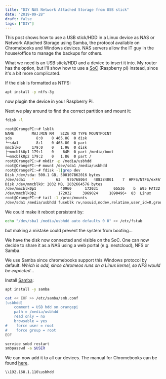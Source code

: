 ```yaml
---
title: "DIY NAS Network Attached Storage from USB stick"
date: "2019-09-28"
draft: false
tags: ["DIY"]
---
```


This post shows how to use a USB stick/HDD in a Linux device as NAS or Network Attached Storage
using Samba, the protocol available on Chromebooks and Windows devices.
NAS servers allow the IT guy in the house/office to manage the backups for others.

What we need is an USB stick/HDD and a device to insert it into.
My router has the option,
but I'll show how to use a
[SoC](https://blog.lent.ink/post/diy-cheatsheet/)
(Raspberry pi) instead,
since it's a bit more complicated.

If the disk is formatted as NTFS:

```sh
apt install -y ntfs-3g
```

now plugin the device in your Raspberry Pi.

Next we play around to find the correct partition and mount it:
```sh
fdisk -l

root@OrangePI:~# lsblk
NAME        MAJ:MIN RM   SIZE RO TYPE MOUNTPOINT
sda           8:0    0 465.8G  0 disk 
└─sda1        8:1    0 465.8G  0 part 
mmcblk0     179:0    0   1.9G  0 disk 
├─mmcblk0p1 179:1    0    64M  0 part /media/boot
└─mmcblk0p2 179:2    0   1.8G  0 part /
root@OrangePI:~# mkdir -p /media/usbhdd
root@OrangePI:~# mount /dev/sda1 /media/usbhdd                                       
root@OrangePI:~# fdisk -l|grep dev
Disk /dev/sda: 500.1 GB, 500107862016 bytes
/dev/sda1   *          63   976768064   488384001    7  HPFS/NTFS/exFAT
Disk /dev/mmcblk0: 2032 MB, 2032664576 bytes
/dev/mmcblk0p1           40960      172031       65536    b  W95 FAT32
/dev/mmcblk0p2          172032     3969024     1898496+  83  Linux
root@OrangePI:~# tail -1 /proc/mounts
/dev/sda1 /media/usbhdd fuseblk rw,nosuid,nodev,relatime,user_id=0,group_id=0,allow_other,blksize=4096 0 0

```

We could make it reboot persistent by:

```sh
echo "/dev/sba1 /media/usbhdd auto defaults 0 0" >> /etc/fstab
```
but making a mistake could prevent the system from booting...

We have the disk now connected and visible on the SoC.
One can now decide to share it as a NAS using a
web portal (e.g. nextcloud), NFS or Samba.

We use Samba since chromebooks
support this Windows protocol by default.
*Which is odd, since chromeos runs on a Linux kernel, so NFS would be expected...*

Install
[Samba](https://tutorials.ubuntu.com/tutorial/install-and-configure-samba):

```sh
apt install -y samba

cat << EOF >> /etc/samba/smb.conf
[usbhdd]
    comment = USB hdd on orangepi
    path = /media/usbhdd
    read only = no
    browsable = yes
#    force user = root
#    force group = root
EOF

service smbd restart
smbpasswd -a $USER
```

We can now add it to all our devices.
The manual for Chromebooks can be found
[here](https://support.google.com/chromebook?p=network_file_shares&b=edgar-signed-mp-v2keys).

```
\\192.168.1.110\usbhdd
```

